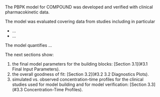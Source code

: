The PBPK model for COMPOUND was developed and verified with clinical pharmacokinetic data.

The model was evaluated covering data from studies including in particular

* ...
* ...

The model quantifies ...

The next sections show:

1. the final model parameters for the building blocks: [Section 3.1](#3.1 Final Input Parameters).
2. the overall goodness of fit: [Section 3.2](#3.2 3.2 Diagnostics Plots).
3. simulated vs. observed concentration-time profiles for the clinical studies used for model building and for model verification: [Section 3.3](#3.3 Concentration-Time Profiles).

